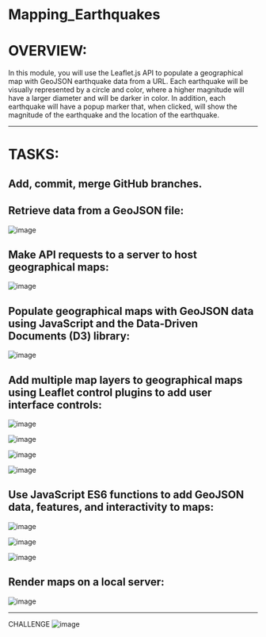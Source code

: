 # Mapping_Earthquakes

# OVERVIEW:

In this module, you will use the Leaflet.js API to populate a geographical map with GeoJSON earthquake data from a URL. Each earthquake will be visually represented by a circle and color, where a higher magnitude will have a larger diameter and will be darker in color. In addition, each earthquake will have a popup marker that, when clicked, will show the magnitude of the earthquake and the location of the earthquake.

---

# TASKS:

## Add, commit, merge GitHub branches.

## Retrieve data from a GeoJSON file:


![image](https://user-images.githubusercontent.com/105184244/204924065-9c765271-bfc7-48e0-8db7-1259811998d6.png)


## Make API requests to a server to host geographical maps:


![image](https://user-images.githubusercontent.com/105184244/204926317-8dea563f-b11a-4c3e-a20a-1e33e8db0551.png)


## Populate geographical maps with GeoJSON data using JavaScript and the Data-Driven Documents (D3) library:


![image](https://user-images.githubusercontent.com/105184244/204926490-c63904d9-bfc8-41c6-a519-bd5eeca56039.png)


## Add multiple map layers to geographical maps using Leaflet control plugins to add user interface controls:


![image](https://user-images.githubusercontent.com/105184244/204926798-34cd0cd7-c0d8-4755-bead-cdc994e5ca67.png)

![image](https://user-images.githubusercontent.com/105184244/204926867-1ee26fb1-876c-4823-8533-6e90faa09c4f.png)

![image](https://user-images.githubusercontent.com/105184244/204926923-dff61baf-86c0-4cc0-8e0a-cc3830284739.png)

![image](https://user-images.githubusercontent.com/105184244/204926980-2618caa4-b832-4ef0-b8e0-f15959b2bc61.png)


## Use JavaScript ES6 functions to add GeoJSON data, features, and interactivity to maps:

![image](https://user-images.githubusercontent.com/105184244/204927170-a617fb24-9fc9-4a7e-bc14-8bf7263fe035.png)

![image](https://user-images.githubusercontent.com/105184244/204927216-54263f84-1b09-4b8a-a45b-f0d3449e4520.png)

![image](https://user-images.githubusercontent.com/105184244/204927494-bbad94cf-9275-42e0-83a0-991f4ae95d4f.png)


## Render maps on a local server:

![image](https://user-images.githubusercontent.com/105184244/204927679-1d1c9444-0e31-4598-a9cc-ede03206b5cd.png)


---

CHALLENGE
![image](https://user-images.githubusercontent.com/105184244/191216385-b2feb48c-06e4-49c4-b465-54a32c4f8641.png)

